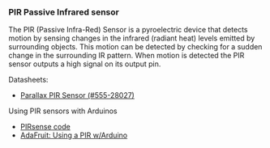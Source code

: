 ### PIR Passive Infrared sensor

The PIR (Passive Infra-Red) Sensor is a pyroelectric device that detects motion by sensing changes in the
infrared (radiant heat) levels emitted by surrounding objects. This motion can be detected by checking
for a sudden change in the surrounding IR pattern. When motion is detected the PIR sensor outputs a
high signal on its output pin.

Datasheets:

- [Parallax PIR Sensor (#555-28027)](555-28027-PIR-Sensor-Product-Guide-v2.3.pdf)

Using PIR sensors with Arduinos

- [PIRsense code](https://playground.arduino.cc/Code/PIRsense)
- [AdaFruit: Using a PIR w/Arduino](https://learn.adafruit.com/pir-passive-infrared-proximity-motion-sensor/using-a-pir-w-arduino)
